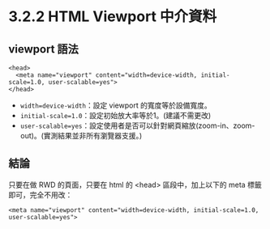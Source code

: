 # 3.2.2 HTML Viewport 中介資料

## **viewport 語法**

```markup
<head>
  <meta name="viewport" content="width=device-width, initial-scale=1.0, user-scalable=yes">
</head>
```

* `width=device-width`：設定 viewport 的寬度等於設備寬度。
* `initial-scale=1.0`：設定初始放大率等於1。\(建議不需更改\)
* `user-scalable=yes`：設定使用者是否可以針對網頁縮放\(zoom-in、zoom-out\)。\(實測結果並非所有瀏覽器支援。\)

## 結論

只要在做 RWD 的頁面，只要在 html 的 &lt;head&gt; 區段中，加上以下的 meta 標籤即可，完全不用改：

```markup
<meta name="viewport" content="width=device-width, initial-scale=1.0, user-scalable=yes">
```

